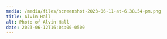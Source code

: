 ```yaml
---
media: /media/files/screenshot-2023-06-11-at-6.38.54-pm.png
title: Alvin Hall
alt: Photo of Alvin Hall
date: 2023-06-12T16:04:00-0500
---
```

